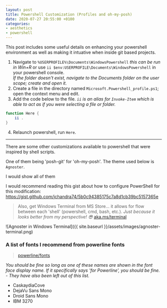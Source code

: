 ```yaml
---
layout: post
title: Powershell Customization (Profiles and oh-my-posh)
date: 2020-07-27 20:55:00 +0100
categories: 
- aesthetics
- powershell
---
```


This post includes some useful details on enhancing your powershell environment as well as making it intuative when inside git based projects.

1. Navigate to `%USERPROFILE%\Documents\WindowsPowershell` *this can be run in Win+R* or use `ii $env:USERPROFILE\Documents\WindowsPowershell` in your powershell console.  
  *If the folder doesn't exist, navigate to the Documents folder on the user scope; create and open it.*
2. Create a file in the directory named `Microsoft.Powershell_profile.ps1`; open the context menu and edit.
3. Add the code below to the file.
  *`ii` is an alias for `Invoke-Item` which is able to act as if you were selecting a file or folder.*
```ps1
function Here {
    ii .
}
```
4. Relaunch powershell, run `Here`.

---

There are some other customizations available to powershell that were inspired by shell scripts.

One of them being 'posh-git' for 'oh-my-posh'. The theme used below is `Agnoster`.

I would show all of them

I would recommend reading this gist about how to configure PowerShell for this modification: https://gist.github.com/jchandra74/5b0c94385175c7a8d1cb39bc5157365e

> Also, get Windows Terminal from MS Store... it allows for flow between each 'shell' (powershell, cmd, bash, etc.).
> *Just because it looks better from my perspective! 😎*
> [aka.ms/terminal](https://aka.ms/terminal)

![Agnoster in Windows Terminal]({{ site.baseurl }}/assets/images/agnoster-terminal.png)

### A list of fonts I recommend from powerline fonts

> [powerline/fonts](https://github.com/powerline/fonts)

*You should be fine so long as one of these names are shown in the font face display name. If it specifically says 'for Powerline', you should be fine. - They have also been left out of this list.*

- CaskaydiaCove
- DejaVu Sans Mono
- Droid Sans Mono
- IBM 3270